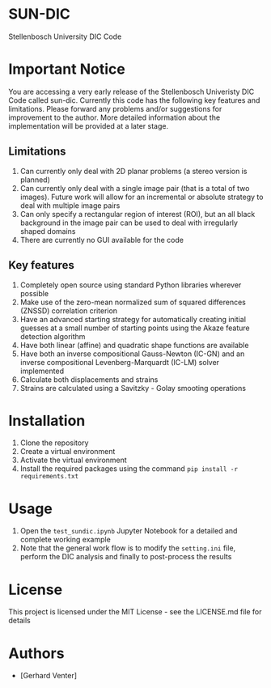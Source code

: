 # SUN-DIC
Stellenbosch University DIC Code

# Important Notice
You are accessing a very early release of the Stellenbosch Univeristy DIC Code called sun-dic.  Currently this code has the following key features and limitations.  Please forward any
problems and/or suggestions for improvement to the author.  More detailed information about the implementation will be provided at a later stage.

## Limitations
1. Can currently only deal with 2D planar problems (a stereo version is planned)
2. Can currently only deal with a single image pair (that is a total of two images).  Future work will allow for an incremental or absolute strategy to deal with multiple image pairs
3. Can only specify a rectangular region of interest (ROI), but an all black background in the image pair can be used to deal with irregularly shaped domains
4. There are currently no GUI available for the code

## Key features
1. Completely open source using standard Python libraries wherever possible
2. Make use of the zero-mean normalized sum of squared differences (ZNSSD) correlation criterion
3. Have an advanced starting strategy for automatically creating initial guesses at a small number of starting points using the Akaze feature detection algorithm
4. Have both linear (affine) and quadratic shape functions are available
5. Have both an inverse compositional Gauss-Newton (IC-GN) and an inverse compositional Levenberg-Marquardt (IC-LM) solver implemented
6. Calculate both displacements and strains
7. Strains are calculated using a Savitzky - Golay smooting operations 

# Installation
1. Clone the repository
2. Create a virtual environment
3. Activate the virtual environment
4. Install the required packages using the command `pip install -r requirements.txt`

# Usage
1. Open the `test_sundic.ipynb` Jupyter Notebook for a detailed and complete working example
2. Note that the general work flow is to modify the `setting.ini` file, perform the DIC analysis and finally to post-process the results

# License
This project is licensed under the MIT License - see the LICENSE.md file for details

# Authors
- [Gerhard Venter]
